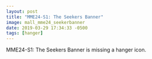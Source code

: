 ```yaml
---
layout: post
title: "MME24-S1: The Seekers Banner"
image: mall_mme24_seekerbanner
date: 2019-03-29 17:34:33 -0500
tags: [hanger]
---
```


MME24-S1: The Seekers Banner is missing a hanger icon.
